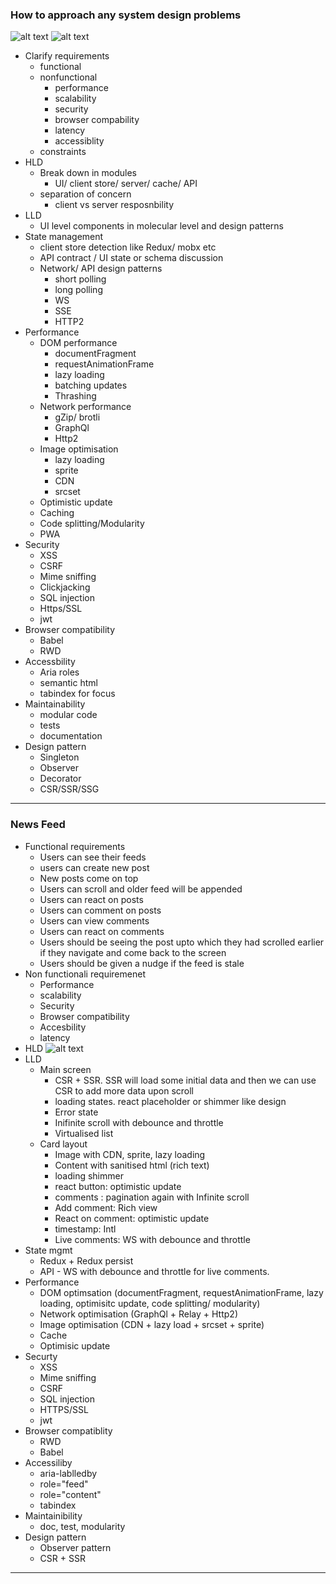 ### How to approach any system design problems

![alt text](systemdesign1.jpg)
![alt text](systemdesign2.jpg)

- Clarify requirements
    - functional 
    - nonfunctional 
        - performance
        - scalability
        - security
        - browser compability
        - latency
        - accessiblity
    - constraints
- HLD
    - Break down in modules
        - UI/ client store/ server/ cache/ API
    - separation of concern
        - client vs server resposnbility
- LLD
    - UI level components in molecular level and design patterns
- State management
    - client store detection like Redux/ mobx etc
    - API contract / UI state or schema discussion
    - Network/ API design patterns
        - short polling
        - long polling
        - WS
        - SSE
        - HTTP2
- Performance
    - DOM performance
        - documentFragment
        - requestAnimationFrame
        - lazy loading
        - batching updates
        - Thrashing
    - Network performance
        - gZip/ brotli
        - GraphQl 
        - Http2
    - Image optimisation
        - lazy loading
        - sprite
        - CDN
        - srcset
    - Optimistic update
    - Caching
    - Code splitting/Modularity
    - PWA
- Security
    - XSS
    - CSRF
    - Mime sniffing
    - Clickjacking
    - SQL injection
    - Https/SSL
    - jwt
- Browser compatibility
    - Babel
    - RWD
- Accessbility
    - Aria roles
    - semantic html
    - tabindex for focus
- Maintainability
    - modular code
    - tests
    - documentation
- Design pattern
    - Singleton
    - Observer
    - Decorator
    - CSR/SSR/SSG

--------------------------------------------------------------------------------------------------------------------------------

### News Feed

- Functional requirements
    - Users can see their feeds
    - users can create new post
    - New posts come on top
    - Users can scroll and older feed will be appended
    - Users can react on posts
    - Users can comment on posts
    - Users can view comments
    - Users can react on comments
    - Users should be seeing the post upto which they had scrolled earlier if they navigate and come back to the screen
    - Users should be given a nudge if the feed is stale
- Non functionali requiremenet
    - Performance
    - scalability
    - Security
    - Browser compatibility
    - Accesbility
    - latency
- HLD
![alt text](image-9.png)
- LLD  
    - Main screen
        - CSR + SSR. SSR will load some initial data and then we can use CSR to add more data upon scroll
        - loading states. react placeholder or shimmer like design 
        - Error state 
        - Inifinite scroll with debounce and throttle
        - Virtualised list
    - Card layout
        - Image with CDN, sprite, lazy loading
        - Content with sanitised html (rich text)
        - loading shimmer
        - react button: optimistic update
        - comments : pagination again with Infinite scroll
        - Add comment: Rich view 
        - React on comment: optimistic update
        - timestamp: Intl
        - Live comments: WS with debounce and throttle
- State mgmt
    - Redux + Redux persist
    - API - WS with debounce and throttle for live comments. 
- Performance
    - DOM optimsation (documentFragment, requestAnimationFrame, lazy loading, optimisitc update, code splitting/ modularity)
    - Network optimisation (GraphQl + Relay + Http2)
    - Image optimisation (CDN + lazy load + srcset + sprite)
    - Cache
    - Optimisic update
- Securty
    - XSS
    - Mime sniffing
    - CSRF
    - SQL injection
    - HTTPS/SSL
    - jwt
- Browser compatiblity
    - RWD
    - Babel
- Accessiliby
    - aria-lablledby
    - role="feed"
    - role="content"
    - tabindex
- Maintainibility
    - doc, test, modularity
- Design pattern
    - Observer pattern
    - CSR + SSR
--------------------------------------------------------------------------------------------------------------------------------